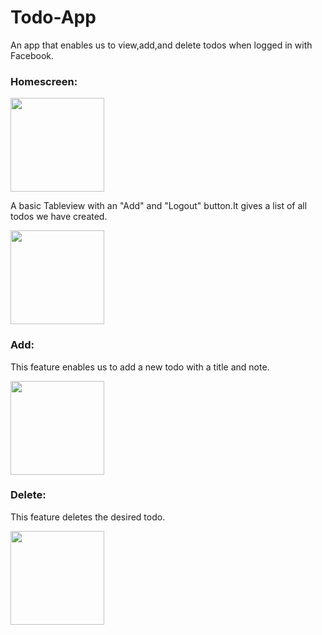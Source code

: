 # Todo-App
An app that enables us to view,add,and delete todos when logged in with Facebook.

### Homescreen:

<img src = "https://cloud.githubusercontent.com/assets/16516636/16774811/51f3b874-487b-11e6-8e24-9942d2918667.png" width="150">


A basic Tableview with an "Add" and "Logout" button.It gives a list of all todos we have created.

<img src = "https://cloud.githubusercontent.com/assets/16516636/16774818/5d179ee6-487b-11e6-9e9a-5910cef54553.png" width="150">


### Add:
This feature enables us to add a new todo with a title and note.

<img src = "https://cloud.githubusercontent.com/assets/16516636/16774832/6b21e172-487b-11e6-827f-8b53f9d863bc.png" width="150">


### Delete:
This feature deletes the desired todo.

<img src = "https://cloud.githubusercontent.com/assets/16516636/16774845/7465c21c-487b-11e6-8c8d-9e965d7c4508.png" width="150">


